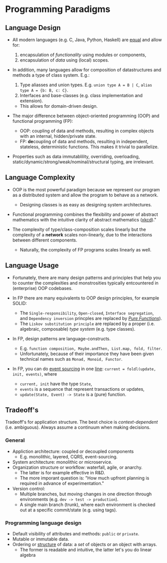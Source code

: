 # Programming Paradigms

## Language Design

* All modern languages (e.g. C, Java, Python, Haskell) are [equal](https://en.wikipedia.org/wiki/Turing_completeness) and allow for:
  1. encapsulation of _functionality_ using modules or components,
  2. encapsulation of _data_ using (local) scopes.

* In addition, many languages allow for composition of datastructures and methods a type of class system. E.g.:
  1. Type aliasses and union types.
    E.g. `union type A = B | C`, `alias type A = {b: B, c: C}`.
  2. Interfaces and base-classes (e.g. class implementation and extension).
  * This allows for domain-driven design.

* The major difference between object-oriented programming (OOP) and functional programming (FP):
    * OOP: coupling of data and methods, resulting in complex objects with an internal, hidden/private state.
    * FP: **de**coupling of data and methods, resulting in independent, stateless, deterministic functions. 
      This makes it trivial to parallelize.

* Properties such as data immutablility, overriding, overloading, static/dynamic/strong/weak/nominal/structural typing, are irrelevant.


## Language Complexity

* OOP is the most powerful paradigm because we represent our program as a distributed system and allow the program to behave as a network.
  * Designing classes is as easy as designing system architectures.

* Functional programming combines the flexibility and power of abstract mathematics with the intuitive clarity of abstract mathematics ([xkcd](https://xkcd.com/1270/))."

* The complexity of type/class-composition scales linearly but the complexity of a **network** scales non-linearly, due to the interactions between different components.
   * Naturally, the complexity of FP programs scales linearly as well.


## Language Usage

* Fortunately, there are many design patterns and principles that help you to counter the complexities and monstrosities typically entcountered in (enterprise) OOP codebases.

* In FP there are many equivalents to OOP design principles, for example SOLID:
   * The `Single-responsibility`, `Open-closed`, `Interface segregation`, and `Dependency inversion` princples are replaced by [_Pure Functions_](https://en.wikipedia.org/wiki/Pure_function)).
   * The `Liskov substitution principle` are replaced by a proper (i.e. algebraic, composable) _type system_ (e.g. type classes).

* In FP, design patterns are language-constructs.
  * E.g. `function composition, Maybe.andThen, List.map, fold, filter`.
  * Unfortunately, because of their importance they have been given technical names such as `Monad, Monoid, Functor`.

* In FP, you can do [event sourcing](https://martinfowler.com/eaaDev/EventSourcing.html) in one [line](https://wiki.haskell.org/Fold):
  `current = foldl(update, init, events)`, where
  * `current, init` have the type `State`,
  * `events` is a sequence that represent transactions or updates,
  * `update(State, Event) -> State` is a (pure) function.


## Tradeoff's

Tradeoff's for application structure.
The best choice is *context-dependent* (i.e. ambiguous).
Always assume a continuum when making decisions.


### General
* Appliction architecture: coupled or decoupled components
  * E.g. monolithic, layered, CQRS, event-sourcing.
* System architecture: monolithic or microservice.
* Organization structure or workflow: waterfall, agile, or anarchy.
  * The latter is for example effective in R&D.
  * The more imporant question is: "How much upfront planning is required in advance of experimentation."
* Version control:
  * Multiple branches, but moving changes in one direction through environments (e.g. `dev -> test -> production`).
  * A single main branch (trunk), where each environment is checked out at a specific commit/state (e.g. using tags).


### Programming language design
* Default visibility of attributes and methods: `public` or `private`.
* Mutable or immutable data.
* Ordering or [structure](https://en.wikipedia.org/wiki/AoS_and_SoA) of data: a _set_ of objects or an object with arrays.
  * The former is readable and intuitive, the latter let's you do linear algebra

